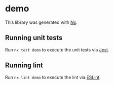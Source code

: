 # demo

This library was generated with [Nx](https://nx.dev).

## Running unit tests

Run `nx test demo` to execute the unit tests via [Jest](https://jestjs.io).

## Running lint

Run `nx lint demo` to execute the lint via [ESLint](https://eslint.org/).
